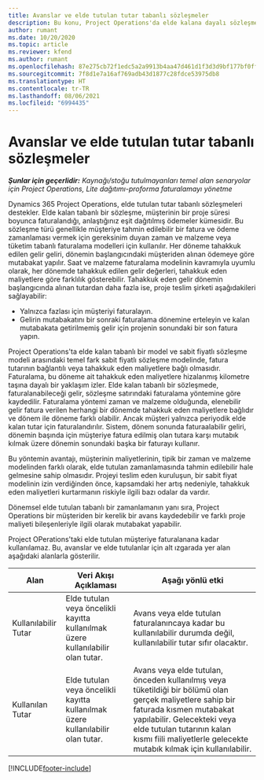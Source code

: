 ```yaml
---
title: Avanslar ve elde tutulan tutar tabanlı sözleşmeler
description: Bu konu, Project Operations'da elde kalana dayalı sözleşme modelleri veya avanslar hakkında bilgi sağlar.
author: rumant
ms.date: 10/20/2020
ms.topic: article
ms.reviewer: kfend
ms.author: rumant
ms.openlocfilehash: 87e275cb72f1edc5a2a9913b4aa47d461d1f3d3d9bf177bf0ffba8b463f4ce01
ms.sourcegitcommit: 7f8d1e7a16af769adb43d1877c28fdce53975db8
ms.translationtype: HT
ms.contentlocale: tr-TR
ms.lasthandoff: 08/06/2021
ms.locfileid: "6994435"
---
```

# <a name="advances-and-retainer-based-contracts"></a>Avanslar ve elde tutulan tutar tabanlı sözleşmeler


_**Şunlar için geçerlidir:** Kaynağı/stoğu tutulmayanları temel alan senaryolar için Project Operations, Lite dağıtımı-proforma faturalamayı yönetme_

Dynamics 365 Project Operations, elde tutulan tutar tabanlı sözleşmeleri destekler. Elde kalan tabanlı bir sözleşme, müşterinin bir proje süresi boyunca faturalandığı, anlaştığınız eşit dağıtılmış ödemeler kümesidir. Bu sözleşme türü genellikle müşteriye tahmin edilebilir bir fatura ve ödeme zamanlaması vermek için gereksinim duyan zaman ve malzeme veya tüketim tabanlı faturalama modelleri için kullanılır. Her döneme tahakkuk edilen gelir geliri, dönemin başlangıcındaki müşteriden alınan ödemeye göre mutabakat yapılır. Saat ve malzeme faturalama modelinin kavramıyla uyumlu olarak, her dönemde tahakkuk edilen gelir değerleri, tahakkuk eden maliyetlere göre farklılık gösterebilir. Tahakkuk eden gelir dönemin başlangıcında alınan tutardan daha fazla ise, proje teslim şirketi aşağıdakileri sağlayabilir:

- Yalnızca fazlası için müşteriyi faturalayın. 
- Gelirin mutabakatını bir sonraki faturalama dönemine erteleyin ve kalan mutabakata getirilmemiş gelir için projenin sonundaki bir son fatura yapın.

Project Operations'ta elde kalan tabanlı bir model ve sabit fiyatlı sözleşme modeli arasındaki temel fark sabit fiyatlı sözleşme modelinde, fatura tutarının bağlantılı veya tahakkuk eden maliyetlere bağlı olmasıdır. Faturalama, bu döneme ait tahakkuk eden maliyetlere hizalanmış kilometre taşına dayalı bir yaklaşım izler. Elde kalan tabanlı bir sözleşmede, faturalanabileceği gelir, sözleşme satırındaki faturalama yöntemine göre kaydedilir. Faturalama yöntemi zaman ve malzeme olduğunda, elenebilir gelir fatura verilen herhangi bir dönemde tahakkuk eden maliyetlere bağlıdır ve dönem ile döneme farklı olabilir. Ancak müşteri yalnızca periyodik elde kalan tutar için faturalandırılır. Sistem, dönem sonunda faturaalabilir geliri, dönemin başında için müşteriye fatura edilmiş olan tutara karşı mutabık kılmak üzere dönemin sonundaki başka bir faturayı kullanır.

Bu yöntemin avantajı, müşterinin maliyetlerinin, tipik bir zaman ve malzeme modelinden farklı olarak, elde tutulan zamanlamasında tahmin edilebilir hale gelmesine sahip olmasıdır. Projeyi teslim eden kuruluşun, bir sabit fiyat modelinin izin verdiğinden önce, kapsamdaki her artış nedeniyle, tahakkuk eden maliyetleri kurtarmanın riskiyle ilgili bazı odalar da vardır.

Dönemsel elde tutulan tabanlı bir zamanlamanın yanı sıra, Project Operations bir müşteriden bir kerelik bir avans kaydedebilir ve farklı proje maliyeti bileşenleriyle ilgili olarak mutabakat yapabilir.

Project OPerations'taki elde tutulan müşteriye faturalanana kadar kullanılamaz. Bu, avanslar ve elde tutulanlar için alt ızgarada yer alan aşağıdaki alanlarla gösterilir.

| Alan | Veri Akışı Açıklaması | Aşağı yönlü etki |
| --- | --- | --- |
| Kullanılabilir Tutar | Elde tutulan veya öncelikli kayıtta kullanılmak üzere kullanılabilir olan tutar. | Avans veya elde tutulan faturalanıncaya kadar bu kullanılabilir durumda değil, kullanılabilir tutar sıfır olacaktır. |
| Kullanılan Tutar | Elde tutulan veya öncelikli kayıtta kullanılmak üzere kullanılabilir olan tutar. | Avans veya elde tutulan, önceden kullanılmış veya tüketildiği bir bölümü olan gerçek maliyetlere sahip bir faturada kısmen mutabakat yapılabilir. Gelecekteki veya elde tutulan tutarının kalan kısmı fiili maliyetlerle gelecekte mutabık kılmak için kullanılabilir. |


[!INCLUDE[footer-include](../../includes/footer-banner.md)]